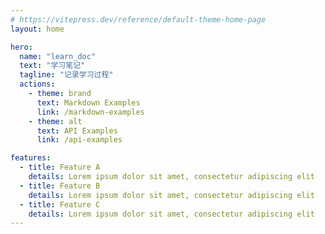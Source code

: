 ```yaml
---
# https://vitepress.dev/reference/default-theme-home-page
layout: home

hero:
  name: "learn_doc"
  text: "学习笔记"
  tagline: "记录学习过程"
  actions:
    - theme: brand
      text: Markdown Examples
      link: /markdown-examples
    - theme: alt
      text: API Examples
      link: /api-examples

features:
  - title: Feature A
    details: Lorem ipsum dolor sit amet, consectetur adipiscing elit
  - title: Feature B
    details: Lorem ipsum dolor sit amet, consectetur adipiscing elit
  - title: Feature C
    details: Lorem ipsum dolor sit amet, consectetur adipiscing elit
---
```



